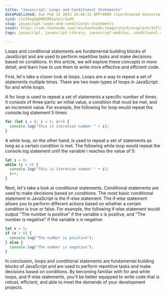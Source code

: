```yaml
---
title: "Javascript: Loops and Conditional Statements"
datePublished: Sun Feb 12 2023 10:44:15 GMT+0000 (Coordinated Universal Time)
cuid: cle19egdg000209jw1ucr2wdb
slug: javascript-loops-and-conditional-statements
cover: https://cdn.hashnode.com/res/hashnode/image/stock/unsplash/Im7lZjxeLhg/upload/cdd6c242811640fa17e8159bc007bcb6.jpeg
tags: javascript, javascript-library, javascript-modules, conditional-statement, javascript-loops

---
```


Loops and conditional statements are fundamental building blocks of JavaScript and are used to perform repetitive tasks and make decisions based on conditions. In this article, we will explore these concepts in more detail, and learn how to use them to write more effective and efficient code.

First, let's take a closer look at loops. Loops are a way to repeat a set of statements multiple times. There are two main types of loops in JavaScript: for and while loops.

A for loop is used to repeat a set of statements a specific number of times. It consists of three parts: an initial value, a condition that must be met, and an increment value. For example, the following for loop would repeat the console.log statement 5 times:

```javascript
for (let i = 0; i < 5; i++) {
  console.log("This is iteration number " + i);
}
```

A while loop, on the other hand, is used to repeat a set of statements as long as a certain condition is met. The following while loop would repeat the console.log statement until the variable i reaches the value of 5:

```javascript
let i = 0;
while (i < 5) {
  console.log("This is iteration number " + i);
  i++;
}
```

Next, let's take a look at conditional statements. Conditional statements are used to make decisions based on conditions. The most basic conditional statement in JavaScript is the if-else statement. The if-else statement allows you to perform different actions based on whether a certain condition is true or false. For example, the following if-else statement would output "The number is positive" if the variable x is positive, and "The number is negative" if the variable x is negative:

```javascript
let x = 5;
if (x > 0) {
  console.log("The number is positive");
} else {
  console.log("The number is negative");
}
```

In conclusion, loops and conditional statements are fundamental building blocks of JavaScript and are used to perform repetitive tasks and make decisions based on conditions. By becoming familiar with for and while loops, and if-else statements, you'll be better equipped to write code that is robust, efficient, and able to meet the demands of your development projects.